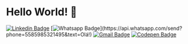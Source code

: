 # Hello World! 👋

[![Linkedin Badge](https://img.shields.io/badge/-LinkedIn-blue?style=flat-square&logo=Linkedin&logoColor=white&link=https://www.linkedin.com/in/kaiky-santos-b8a5781a0)](https://www.linkedin.com/in/kaiky-santos-b8a5781a0/)
[![Whatsapp Badge](https://img.shields.io/badge/-Whatsapp-4CA143?style=flat-square&labelColor=4CA143&logo=whatsapp&logoColor=white&link=https://api.whatsapp.com/send?phone=5585991229607&text=Olá!)](https://api.whatsapp.com/send?phone=5585985321495&text=Olá!)
[![Gmail Badge](https://img.shields.io/badge/-Gmail-c14438?style=flat-square&logo=Gmail&logoColor=white&link=mailto:info.kaiky@gmail.com)](mailto:info.kaiky@gmail.com)
[![Codepen Badge](https://img.shields.io/badge/-Codepen-black?style=flat-square&logo=Codepen&logoColor=white&link=https://codepen.io/kaikysantos/)](mailto:info.kaiky@gmail.com)